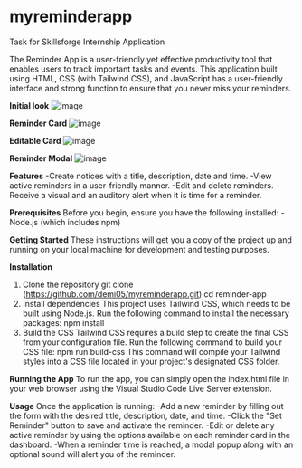 # myreminderapp
Task for Skillsforge Internship Application

The Reminder App is a user-friendly yet effective productivity tool that enables users to track important tasks and events. This application built using HTML, CSS (with Tailwind CSS), and JavaScript has a user-friendly interface and strong function to ensure that you never miss your reminders.


**Initial look**
![image](https://github.com/demi05/myreminderapp/assets/98643006/1b00ac3a-4608-46bf-9ed8-78277d1f26e6)

**Reminder Card**
![image](https://github.com/demi05/myreminderapp/assets/98643006/8e6a2454-979c-439d-a20a-deeb594650db)

**Editable Card**
![image](https://github.com/demi05/myreminderapp/assets/98643006/8033934b-df20-467d-a94f-b18f002f0d33)

**Reminder Modal**
![image](https://github.com/demi05/myreminderapp/assets/98643006/19903888-2137-4f06-b9d2-1b43e7a53720)

**Features**
-Create notices with a title, description, date and time.
-View active reminders in a user-friendly manner.
-Edit and delete reminders.
-Receive a visual and an auditory alert when it is time for a reminder.

**Prerequisites**
Before you begin, ensure you have the following installed:
-Node.js (which includes npm)

**Getting Started**
These instructions will get you a copy of the project up and running on your local machine for development and testing purposes.

**Installation**
1. Clone the repository
   git clone (https://github.com/demi05/myreminderapp.git)
   cd reminder-app
2. Install dependencies
   This project uses Tailwind CSS, which needs to be built using Node.js. Run the following command to install the necessary packages:
   npm install
3. Build the CSS
   Tailwind CSS requires a build step to create the final CSS from your configuration file. Run the following command to build your CSS file:
   npm run build-css
This command will compile your Tailwind styles into a CSS file located in your project's designated CSS folder.

**Running the App**
To run the app, you can simply open the index.html file in your web browser using the Visual Studio Code Live Server extension.


**Usage**
Once the application is running:
-Add a new reminder by filling out the form with the desired title, description, date, and time.
-Click the "Set Reminder" button to save and activate the reminder.
-Edit or delete any active reminder by using the options available on each reminder card in the dashboard.
-When a reminder time is reached, a modal popup along with an optional sound will alert you of the reminder.
